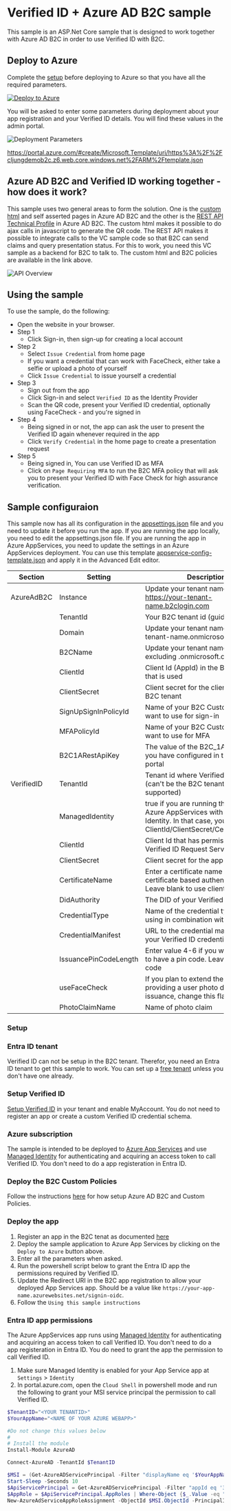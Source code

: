 # Verified ID + Azure AD B2C sample

This sample is an ASP.Net Core sample that is designed to work together with Azure AD B2C in order to use Verified ID with B2C.

## Deploy to Azure

Complete the [setup](#Setup) before deploying to Azure so that you have all the required parameters.

[![Deploy to Azure](https://aka.ms/deploytoazurebutton)](https://portal.azure.com/#create/Microsoft.Template/uri/https%3A%2F%2Fraw.githubusercontent.com%2FAzure-Samples%2Factive-directory-verifiable-credentials-dotnet%2Fmain%2F3-asp-net-core-api-b2c%2FARMTemplate%2Ftemplate.json)

You will be asked to enter some parameters during deployment about your app registration and your Verified ID details. You will find these values in the admin portal. 

![Deployment Parameters](ReadmeFiles/DeployToAzure.png)

https://portal.azure.com/#create/Microsoft.Template/uri/https%3A%2F%2Fcljungdemob2c.z6.web.core.windows.net%2FARM%2Ftemplate.json

## Azure AD B2C and Verified ID working together - how does it work?

This sample uses two general areas to form the solution. One is the [custom html](https://docs.microsoft.com/en-us/azure/active-directory-b2c/customize-ui-with-html?pivots=b2c-custom-policy) 
and self asserted pages in Azure AD B2C and the other is the [REST API Technical Profile](https://docs.microsoft.com/en-us/azure/active-directory-b2c/restful-technical-profile) in Azure AD B2C. 
The custom html makes it possible to do ajax calls in javascript to generate the QR code. The REST API makes it possible to integrate calls to the VC sample code so that B2C can send claims and query presentation status.
For this to work, you need this VC sample as a backend for B2C to talk to. The custom html and B2C policies are available in the link above.

![API Overview](ReadmeFiles/api-b2c-overview.png)

## Using the sample

To use the sample, do the following:

- Open the website in your browser.
- Step 1
    - Click Sign-in, then sign-up for creating a local account
- Step 2
    - Select `Issue Credential` from home page
    - If you want a credential that can work with FaceCheck, either take a selfie or upload a photo of yourself
    - Click `Issue Credential` to issue yourself a credential
- Step 3
    - Sign out from the app
    - Click Sign-in and select `Verified ID` as the Identity Provider
    - Scan the QR code, present your Verified ID credential, optionally using FaceCheck - and you're signed in
- Step 4
    - Being signed in or not, the app can ask the user to present the Verified ID again whenever required in the app 
    - Click `Verify Credential` in the home page to create a presentation request
- Step 5
    - Being signed in, You can use Verified ID as MFA
    - Click on `Page Requiring MFA` to run the B2C MFA policy that will ask you to present your Verified ID with Face Check for high assurance verification. 

## Sample configuraion

This sample now has all its configuration in the [appsettings.json](appsettings.json) file and you need to update it before you run the app.
If you are running the app locally, you need to edit the appsettings.json file. If you are running the app in Azure AppServices, you need to update the
settings in an Azure AppServices deployment. You can use this template [appservice-config-template.json](appservice-config-template.json) and apply it in the Advanced Edit editor.

| Section | Setting | Description |
|------|--------|--------|
| AzureAdB2C | Instance | Update your tenant name https://your-tenant-name.b2clogin.com |
| | TenantId | Your B2C tenant id (guid) |
| | Domain | Update your tenant name your-tenant-name.onmicrosoft.com |
| | B2CName | Update your tenant name (nam excluding .onmicrosoft.com) |
| | ClientId | Client Id (AppId) in the B2C tenant that is used |
| | ClientSecret | Client secret for the client id in the B2C tenant |
| | SignUpSignInPolicyId | Name of your B2C Custom Policy you want to use for sign-in |
| | MFAPolicyId | Name of your B2C Custom Policy you want to use for MFA |
| | B2C1ARestApiKey | The value of the B2C_1A_RestApiKey you have configured in the B2C portal |
| VerifiedID | TenantId | Tenant id where Verified ID is setup (can't be the B2C tenant as that is not supported) |
| | ManagedIdentity | true if you are running the app in Azure AppServices with Managed Identity. In that case, you don't need ClientId/ClientSecret/CertificateName |
| | ClientId |  Client Id that has permission to call Verified ID Request Service API | 
| | ClientSecret | Client secret for the app |
| | CertificateName | Enter a certificate name if using certificate based authentication. Leave blank to use client secret |
| | DidAuthority | The DID of your Verified ID authority |
| | CredentialType | Name of the credential type you are using in combination with B2C |
| | CredentialManifest | URL to the credential manifest for your Verified ID credential |
| | IssuancePinCodeLength | Enter value 4-6 if you want issuance to have a pin code. Leave 0 for no pin code |
| | useFaceCheck | If you plan to extend the sample by providing a user photo during issuance, change this flag to true |
| | PhotoClaimName | Name of photo claim |

### Setup

### Entra ID tenant

Verified ID can not be setup in the B2C tenant. Therefor, you need an Entra ID tenant to get this sample to work. You can set up a [free tenant](https://learn.microsoft.com/entra/identity-platform/quickstart-create-new-tenant) unless you don't have one already. 

### Setup Verified ID

[Setup Verified ID](https://learn.microsoft.com/entra/verified-id/verifiable-credentials-configure-tenant-quick) in your tenant and enable MyAccount. 
You do not need to register an app or create a custom Verified ID credential schema.

### Azure subscription

The sample is intended to be deployed to [Azure App Services](https://learn.microsoft.com/azure/app-service/) 
and use [Managed Identity](https://learn.microsoft.com/azure/app-service/overview-managed-identity) for authenticating and acquiring an access token to call Verified ID.
You don't need to do a app registeration in Entra ID.

### Deploy the B2C Custom Policies

Follow the instructions [here](B2C/README.md#setup) for how setup Azure AD B2C and Custom Policies.

### Deploy the app

1. Register an app in the B2C tenat as documented [here](https://learn.microsoft.com/azure/active-directory-b2c/tutorial-register-applications)
1. Deploy the sample application to Azure App Services by clicking on the `Deploy to Azure` button above.
1. Enter all the parameters when asked.
1. Run the powershell script below to grant the Entra ID app the permissions required by Verified ID.
1. Update the Redirect URI in the B2C app registration to allow your deployed App Services app. Should be a value like `https://your-app-name.azurewebsites.net/signin-oidc`.
1. Follow the `Using this sample instructions`

### Entra ID app permissions

The Azure AppServices app runs using [Managed Identity](https://learn.microsoft.com/en-us/azure/app-service/overview-managed-identity) for authenticating and acquiring an access token to call Verified ID.
You don't need to do a app registeration in Entra ID. You do need to grant the app the permission to call Verified ID.

1. Make sure Managed Identity is enabled for your App Service app at `Settings` > `Identity`
1. In portal.azure.com, open the `Cloud Shell` in powershell mode and run the following to grant your MSI service principal the permission to call Verified ID.

```Powershell
$TenantID="<YOUR TENANTID>"
$YourAppName="<NAME OF YOUR AZURE WEBAPP>"

#Do not change this values below
#
# Install the module
Install-Module AzureAD

Connect-AzureAD -TenantId $TenantID

$MSI = (Get-AzureADServicePrincipal -Filter "displayName eq '$YourAppName'")
Start-Sleep -Seconds 10
$ApiServicePrincipal = Get-AzureADServicePrincipal -Filter "appId eq '3db474b9-6a0c-4840-96ac-1fceb342124f'"
$AppRole = $ApiServicePrincipal.AppRoles | Where-Object {$_.Value -eq "VerifiableCredential.Create.All" -and $_.AllowedMemberTypes -contains "Application"}
New-AzureAdServiceAppRoleAssignment -ObjectId $MSI.ObjectId -PrincipalId $MSI.ObjectId ` -ResourceId $ApiServicePrincipal.ObjectId -Id $AppRole.Id
```
